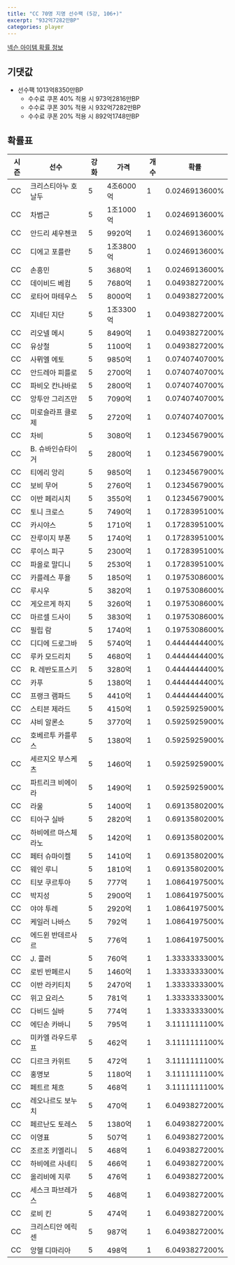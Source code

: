 ```yaml
---
title: "CC 70명 지명 선수팩 (5강, 106+)"
excerpt: "932억7282만BP"
categories: player
---
```

[넥슨 아이템 확률 정보](http://iteminfo.nexon.com/probability/fo4?sn=7353)

## 기댓값
- 선수팩 1013억8350만BP
  - 수수료 쿠폰 40% 적용 시 973억2816만BP
  - 수수료 쿠폰 30% 적용 시 932억7282만BP
  - 수수료 쿠폰 20% 적용 시 892억1748만BP


## 확률표

|시즌|선수|강화|가격|개수|확률|
|---|---|---|---|---|---|
|CC|크리스티아누 호날두|5|4조6000억|1|0.0246913600%|
|CC|차범근|5|1조1000억|1|0.0246913600%|
|CC|안드리 셰우첸코|5|9920억|1|0.0246913600%|
|CC|디에고 포를란|5|1조3800억|1|0.0246913600%|
|CC|손흥민|5|3680억|1|0.0246913600%|
|CC|데이비드 베컴|5|7680억|1|0.0493827200%|
|CC|로타어 마테우스|5|8000억|1|0.0493827200%|
|CC|지네딘 지단|5|1조3300억|1|0.0493827200%|
|CC|리오넬 메시|5|8490억|1|0.0493827200%|
|CC|유상철|5|1100억|1|0.0493827200%|
|CC|사뮈엘 에토|5|9850억|1|0.0740740700%|
|CC|안드레아 피를로|5|2700억|1|0.0740740700%|
|CC|파비오 칸나바로|5|2800억|1|0.0740740700%|
|CC|앙투안 그리즈만|5|7090억|1|0.0740740700%|
|CC|미로슬라프 클로제|5|2720억|1|0.0740740700%|
|CC|차비|5|3080억|1|0.1234567900%|
|CC|B. 슈바인슈타이거|5|2800억|1|0.1234567900%|
|CC|티에리 앙리|5|9850억|1|0.1234567900%|
|CC|보비 무어|5|2760억|1|0.1234567900%|
|CC|이반 페리시치|5|3550억|1|0.1234567900%|
|CC|토니 크로스|5|7490억|1|0.1728395100%|
|CC|카시야스|5|1710억|1|0.1728395100%|
|CC|잔루이지 부폰|5|1740억|1|0.1728395100%|
|CC|루이스 피구|5|2300억|1|0.1728395100%|
|CC|파올로 말디니|5|2530억|1|0.1728395100%|
|CC|카를레스 푸욜|5|1850억|1|0.1975308600%|
|CC|루시우|5|3820억|1|0.1975308600%|
|CC|게오르게 하지|5|3260억|1|0.1975308600%|
|CC|마르셀 드사이|5|3830억|1|0.1975308600%|
|CC|필립 람|5|1740억|1|0.1975308600%|
|CC|디디에 드로그바|5|5740억|1|0.4444444400%|
|CC|루카 모드리치|5|4680억|1|0.4444444400%|
|CC|R. 레반도프스키|5|3280억|1|0.4444444400%|
|CC|카푸|5|1380억|1|0.4444444400%|
|CC|프랭크 램파드|5|4410억|1|0.4444444400%|
|CC|스티븐 제라드|5|4150억|1|0.5925925900%|
|CC|샤비 알론소|5|3770억|1|0.5925925900%|
|CC|호베르투 카를루스|5|1380억|1|0.5925925900%|
|CC|세르지오 부스케츠|5|1460억|1|0.5925925900%|
|CC|파트리크 비에이라|5|1490억|1|0.5925925900%|
|CC|라울|5|1400억|1|0.6913580200%|
|CC|티아구 실바|5|2820억|1|0.6913580200%|
|CC|하비에르 마스체라노|5|1420억|1|0.6913580200%|
|CC|페터 슈마이켈|5|1410억|1|0.6913580200%|
|CC|웨인 루니|5|1810억|1|0.6913580200%|
|CC|티보 쿠르투아|5|777억|1|1.0864197500%|
|CC|박지성|5|2900억|1|1.0864197500%|
|CC|야야 투레|5|2920억|1|1.0864197500%|
|CC|케일러 나바스|5|792억|1|1.0864197500%|
|CC|에드윈 반데르사르|5|776억|1|1.0864197500%|
|CC|J. 콜러|5|760억|1|1.3333333300%|
|CC|로빈 반페르시|5|1460억|1|1.3333333300%|
|CC|이반 라키티치|5|2470억|1|1.3333333300%|
|CC|위고 요리스|5|781억|1|1.3333333300%|
|CC|다비드 실바|5|774억|1|1.3333333300%|
|CC|에딘손 카바니|5|795억|1|3.1111111100%|
|CC|미카엘 라우드루프|5|462억|1|3.1111111100%|
|CC|디르크 카위트|5|472억|1|3.1111111100%|
|CC|홍명보|5|1180억|1|3.1111111100%|
|CC|페트르 체흐|5|468억|1|3.1111111100%|
|CC|레오나르도 보누치|5|470억|1|6.0493827200%|
|CC|페르난도 토레스|5|1380억|1|6.0493827200%|
|CC|이영표|5|507억|1|6.0493827200%|
|CC|조르조 키엘리니|5|468억|1|6.0493827200%|
|CC|하비에르 사네티|5|466억|1|6.0493827200%|
|CC|올리비에 지루|5|476억|1|6.0493827200%|
|CC|세스크 파브레가스|5|468억|1|6.0493827200%|
|CC|로비 킨|5|474억|1|6.0493827200%|
|CC|크리스티안 에릭센|5|987억|1|6.0493827200%|
|CC|앙헬 디마리아|5|498억|1|6.0493827200%|
